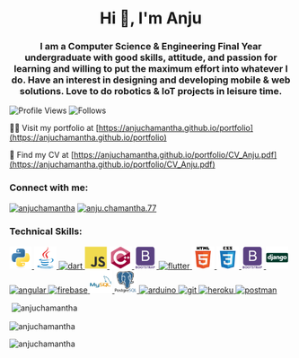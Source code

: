 <h1 align="center">Hi 👋, I'm Anju</h1>
<h3 align="center">I am a Computer Science & Engineering Final Year undergraduate with good skills, attitude, and passion for learning and willing to put the maximum effort into whatever I do. Have an interest in designing and developing mobile & web solutions. Love to do robotics & IoT projects in leisure time.</h3>

<p align="left"> 
<img src="https://komarev.com/ghpvc/?username=anjuchamantha&label=Profile%20Views&color=0e75b6&style=flat" alt="Profile Views" />
<img src="https://img.shields.io/github/followers/anjuchamantha?label=follow&style=social" alt="Follows" /> 
</p>

👨‍💻 Visit my portfolio at [https://anjuchamantha.github.io/portfolio](https://anjuchamantha.github.io/portfolio)

📄 Find my CV at [https://anjuchamantha.github.io/portfolio/CV_Anju.pdf](https://anjuchamantha.github.io/portfolio/CV_Anju.pdf)

<h3 align="left">Connect with me:</h3>
<p align="left">
<a href="https://linkedin.com/in/anjuchamantha" target="blank"><img align="center" src="https://raw.githubusercontent.com/rahuldkjain/github-profile-readme-generator/master/src/images/icons/Social/linked-in-alt.svg" alt="anjuchamantha" height="30" width="40" /></a>
<a href="https://fb.com/anju.chamantha.77" target="blank"><img align="center" src="https://raw.githubusercontent.com/rahuldkjain/github-profile-readme-generator/master/src/images/icons/Social/facebook.svg" alt="anju.chamantha.77" height="30" width="40" /></a>
</p>

<h3 align="left">Technical Skills:</h3>

<p align="left"> 
  <a href="https://www.python.org" target="_blank" rel="noreferrer"> <img src="https://raw.githubusercontent.com/devicons/devicon/master/icons/python/python-original.svg" alt="python" width="40" height="40"/> </a> 
  <a href="https://www.java.com" target="_blank" rel="noreferrer"> <img src="https://raw.githubusercontent.com/devicons/devicon/master/icons/java/java-original.svg" alt="java" width="40" height="40"/> </a>
  <a href="https://dart.dev" target="_blank" rel="noreferrer"> <img src="https://www.vectorlogo.zone/logos/dartlang/dartlang-icon.svg" alt="dart" width="40" height="40"/> </a> 
  <a href="https://developer.mozilla.org/en-US/docs/Web/JavaScript" target="_blank" rel="noreferrer"> <img src="https://raw.githubusercontent.com/devicons/devicon/master/icons/javascript/javascript-original.svg" alt="javascript" width="40" height="40"/> </a> 
  <a href="https://www.w3schools.com/cpp/" target="_blank" rel="noreferrer"> <img src="https://raw.githubusercontent.com/devicons/devicon/master/icons/cplusplus/cplusplus-original.svg" alt="cplusplus" width="40" height="40"/> </a> 
  <a href="https://getbootstrap.com" target="_blank" rel="noreferrer"> <img src="https://raw.githubusercontent.com/devicons/devicon/master/icons/bootstrap/bootstrap-plain-wordmark.svg" alt="bootstrap" width="40" height="40"/> </a> <a href="https://flutter.dev" target="_blank" rel="noreferrer"> <img src="https://www.vectorlogo.zone/logos/flutterio/flutterio-icon.svg" alt="flutter" width="40" height="40"/> </a>
  <a href="https://www.w3.org/html/" target="_blank" rel="noreferrer"> <img src="https://raw.githubusercontent.com/devicons/devicon/master/icons/html5/html5-original-wordmark.svg" alt="html5" width="40" height="40"/> </a> 
  <a href="https://www.w3schools.com/css/" target="_blank" rel="noreferrer"> <img src="https://raw.githubusercontent.com/devicons/devicon/master/icons/css3/css3-original-wordmark.svg" alt="css3" width="40" height="40"/> </a> 
  <a href="https://getbootstrap.com" target="_blank" rel="noreferrer"> <img src="https://raw.githubusercontent.com/devicons/devicon/master/icons/bootstrap/bootstrap-plain-wordmark.svg" alt="bootstrap" width="40" height="40"/> </a> 
  <a href="https://www.djangoproject.com/" target="_blank" rel="noreferrer"> <img src="https://raw.githubusercontent.com/devicons/devicon/master/icons/django/django-original.svg" alt="django" width="40" height="40"/> </a> 
  <a href="https://angular.io" target="_blank" rel="noreferrer"> <img src="https://angular.io/assets/images/logos/angular/angular.svg" alt="angular" width="40" height="40"/> </a>
  <a href="https://firebase.google.com/" target="_blank" rel="noreferrer"> <img src="https://www.vectorlogo.zone/logos/firebase/firebase-icon.svg" alt="firebase" width="40" height="40"/> </a> 
  <a href="https://www.mysql.com/" target="_blank" rel="noreferrer"> <img src="https://raw.githubusercontent.com/devicons/devicon/master/icons/mysql/mysql-original-wordmark.svg" alt="mysql" width="40" height="40"/> </a> 
  <a href="https://www.postgresql.org" target="_blank" rel="noreferrer"> <img src="https://raw.githubusercontent.com/devicons/devicon/master/icons/postgresql/postgresql-original-wordmark.svg" alt="postgresql" width="40" height="40"/> </a> 
  <a href="https://www.arduino.cc/" target="_blank" rel="noreferrer"> <img src="https://cdn.worldvectorlogo.com/logos/arduino-1.svg" alt="arduino" width="40" height="40"/> </a> 
  <a href="https://git-scm.com/" target="_blank" rel="noreferrer"> <img src="https://www.vectorlogo.zone/logos/git-scm/git-scm-icon.svg" alt="git" width="40" height="40"/> </a> 
  <a href="https://heroku.com" target="_blank" rel="noreferrer"> <img src="https://www.vectorlogo.zone/logos/heroku/heroku-icon.svg" alt="heroku" width="40" height="40"/> </a> 
  <a href="https://postman.com" target="_blank" rel="noreferrer"> <img src="https://www.vectorlogo.zone/logos/getpostman/getpostman-icon.svg" alt="postman" width="40" height="40"/> </a> 
</p>


<p>&nbsp;<img align="center" src="https://github-readme-stats.vercel.app/api?username=anjuchamantha&show_icons=true&locale=en&include_all_commits=true&count_private=true&theme=dracula" alt="anjuchamantha"/></p>
<p><img align="center" src="https://github-readme-streak-stats.herokuapp.com/?user=anjuchamantha&theme=dracula" alt="anjuchamantha"/></p> 
<p><img align="left" src="https://github-readme-stats.vercel.app/api/top-langs?username=anjuchamantha&show_icons=true&locale=en&theme=dracula&include_all_commits=true&langs_count=9&layout=compact&hide=Html,Jupyter Notebook,CSS,Kotlin,Swift,Objective-C" alt="anjuchamantha"/></p>
<!-- ![Your Repository's Stats](https://github-readme-stats.vercel.app/api?username=anjuchamantha&show_icons=true&include_all_commits=true&count_private=true&theme=dracula) -->


